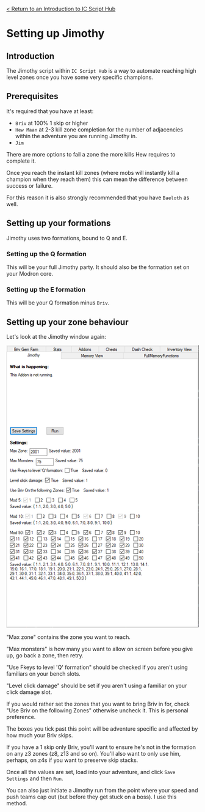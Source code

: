 [< Return to an Introduction to IC Script Hub](an-introduction-to-ic-script-hub.md)

# Setting up Jimothy

## Introduction

The Jimothy script within `IC Script Hub` is a way to automate reaching high level zones once you have some very specific champions.

## Prerequisites

It's required that you have at least:
* `Briv` at 100% 1 skip or higher
* `Hew Maan` at 2-3 kill zone completion for the number of adjacencies within the adventure you are running Jimothy in.
* `Jim`

There are more options to fail a zone the more kills Hew requires to complete it. 

Once you reach the instant kill zones (where mobs will instantly kill a champion when they reach them) this can mean the difference between success or failure.

For this reason it is also strongly recommended that you have `Baeloth` as well.

## Setting up your formations

Jimothy uses two formations, bound to Q and E. 

### Setting up the Q formation

This will be your full Jimothy party. It should also be the formation set on your Modron core.

### Setting up the E formation

This will be your Q formation minus `Briv`.

## Setting up your zone behaviour

Let's look at the Jimothy window again:

![Jimothy GUI](../docimages/jimothy-window.png)

"Max zone" contains the zone you want to reach.

"Max monsters" is how many you want to allow on screen before you give up, go back a zone, then retry.

"Use Fkeys to level 'Q' formation" should be checked if you aren't using familiars on your bench slots.

"Level click damage" should be set if you aren't using a familiar on your click damage slot.

If you would rather set the zones that you want to bring Briv in for, check "Use Briv on the following Zones" otherwise uncheck it. This is personal preference. 

The boxes you tick past this point will be adventure specific and affected by how much your Briv skips.

If you have a 1 skip only Briv, you'll want to ensure he's not in the formation on any z3 zones (z8, z13 and so on). You'll also want to only use him, perhaps, on z4s if you want to preserve skip stacks.

Once all the values are set, load into your adventure, and click `Save Settings` and then `Run`.

You can also just initiate a Jimothy run from the point where your speed and push teams cap out (but before they get stuck on a boss). I use this method.